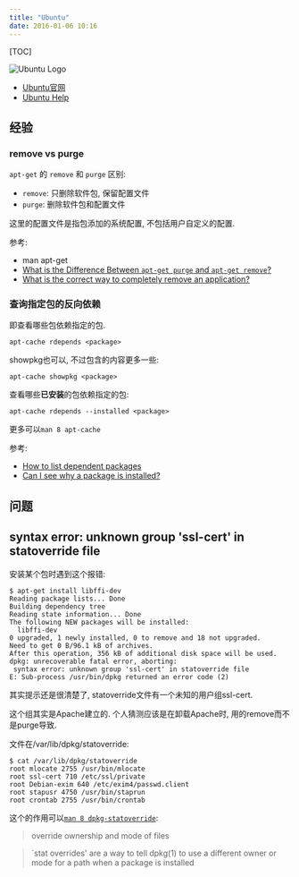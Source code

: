 ```yaml
---
title: "Ubuntu"
date: 2016-01-06 10:16
---
```


[TOC]

![Ubuntu Logo](http://design.ubuntu.com/wp-content/uploads/ubuntu-orange.gif)

* [Ubuntu官网](http://www.ubuntu.com/server)
* [Ubuntu Help](https://help.ubuntu.com/)

## 经验 ##

### remove vs purge ###

`apt-get` 的 `remove` 和 `purge` 区别:

* `remove`: 只删除软件包, 保留配置文件
* `purge`: 删除软件包和配置文件

这里的配置文件是指包添加的系统配置, 不包括用户自定义的配置.

参考:

* man apt-get
* [What is the Difference Between `apt-get purge` and `apt-get remove`?](http://askubuntu.com/questions/231562/what-is-the-difference-between-apt-get-purge-and-apt-get-remove)
* [What is the correct way to completely remove an application?](http://askubuntu.com/questions/187888/what-is-the-correct-way-to-completely-remove-an-application)

### 查询指定包的反向依赖 ###

即查看哪些包依赖指定的包.

    apt-cache rdepends <package>

showpkg也可以, 不过包含的内容更多一些:

    apt-cache showpkg <package>

查看哪些**已安装**的包依赖指定的包:

    apt-cache rdepends --installed <package>

更多可以`man 8 apt-cache`

参考:

* [How to list dependent packages](http://askubuntu.com/questions/128524/how-to-list-dependent-packages-reverse-dependencies)
* [Can I see why a package is installed?](http://askubuntu.com/questions/5636/can-i-see-why-a-package-is-installed)


## 问题 ##

## syntax error: unknown group 'ssl-cert' in statoverride file ##

安装某个包时遇到这个报错:

    $ apt-get install libffi-dev
    Reading package lists... Done
    Building dependency tree
    Reading state information... Done
    The following NEW packages will be installed:
      libffi-dev
    0 upgraded, 1 newly installed, 0 to remove and 18 not upgraded.
    Need to get 0 B/96.1 kB of archives.
    After this operation, 356 kB of additional disk space will be used.
    dpkg: unrecoverable fatal error, aborting:
     syntax error: unknown group 'ssl-cert' in statoverride file
    E: Sub-process /usr/bin/dpkg returned an error code (2)

其实提示还是很清楚了, statoverride文件有一个未知的用户组ssl-cert.

这个组其实是Apache建立的. 个人猜测应该是在卸载Apache时, 用的remove而不是purge导致.

文件在/var/lib/dpkg/statoverride:

    $ cat /var/lib/dpkg/statoverride
    root mlocate 2755 /usr/bin/mlocate
    root ssl-cert 710 /etc/ssl/private
    root Debian-exim 640 /etc/exim4/passwd.client
    root stapusr 4750 /usr/bin/staprun
    root crontab 2755 /usr/bin/crontab

这个的作用可以[`man 8 dpkg-statoverride`](http://manpages.ubuntu.com/manpages/trusty/man8/dpkg-statoverride.8.html):

> override ownership and mode of files

> `stat overrides' are a way to tell dpkg(1) to use a different owner or mode for a path when a package is installed
